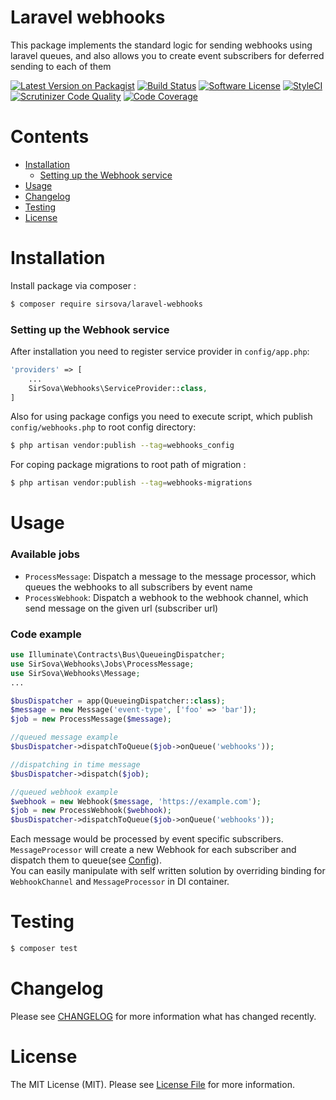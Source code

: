# Laravel webhooks

This package implements the standard logic for sending webhooks using laravel queues, and also allows you to create event subscribers for deferred sending to each of them 

[![Latest Version on Packagist](https://img.shields.io/packagist/v/sirsova/laravel-webhooks.svg?style=flat-square)](https://packagist.org/packages/sirsova/laravel-webhooks)
[![Build Status](https://travis-ci.com/SirSova/laravel-webhooks.svg?branch=master)](https://travis-ci.com/SirSova/laravel-webhooks)
[![Software License](https://img.shields.io/badge/license-MIT-brightgreen.svg?style=flat-square)](LICENSE)
[![StyleCI](https://styleci.io/repos/196221813/shield)](https://styleci.io/repos/196221813)
[![Scrutinizer Code Quality](https://scrutinizer-ci.com/g/SirSova/laravel-webhooks/badges/quality-score.png?b=master)](https://scrutinizer-ci.com/g/SirSova/laravel-webhooks/?branch=master)
[![Code Coverage](https://scrutinizer-ci.com/g/SirSova/laravel-webhooks/badges/coverage.png?b=master)](https://scrutinizer-ci.com/g/SirSova/laravel-webhooks/?branch=master)

# Contents
- [Installation](#installation)
    - [Setting up the Webhook service](#setting-up-the-webhook-service)
- [Usage](#usage)
- [Changelog](#changelog)
- [Testing](#testing)
- [License](#license)

# Installation
Install package via composer : 
```bash
$ composer require sirsova/laravel-webhooks
```
### Setting up the Webhook service
After installation you need to register service provider in `config/app.php`:
```php
'providers' => [
    ...
    SirSova\Webhooks\ServiceProvider::class,
]
```
Also for using package configs you need to execute script, which publish `config/webhooks.php` to root config directory:
```bash
$ php artisan vendor:publish --tag=webhooks_config
```
For coping package migrations to root path of migration : 
```bash
$ php artisan vendor:publish --tag=webhooks-migrations
```

# Usage
### Available jobs
- `ProcessMessage`: Dispatch a message to the message processor, which queues the webhooks to all subscribers by event name
- `ProcessWebhook`: Dispatch a webhook to the webhook channel, which send message on the given url (subscriber url)

### Code example
```php
use Illuminate\Contracts\Bus\QueueingDispatcher;
use SirSova\Webhooks\Jobs\ProcessMessage;
use SirSova\Webhooks\Message;
...

$busDispatcher = app(QueueingDispatcher::class);
$message = new Message('event-type', ['foo' => 'bar']);
$job = new ProcessMessage($message);

//queued message example
$busDispatcher->dispatchToQueue($job->onQueue('webhooks'));

//dispatching in time message
$busDispatcher->dispatch($job);

//queued webhook example
$webhook = new Webhook($message, 'https://example.com');
$job = new ProcessWebhook($webhook);
$busDispatcher->dispatchToQueue($job->onQueue('webhooks'));
```
Each message would be processed by event specific subscribers.  
`MessageProcessor` will create a new Webhook for each subscriber and dispatch them to queue(see [Config](config/webhooks.php)).  
You can easily manipulate with self written solution by overriding binding for `WebhookChannel` and `MessageProcessor` in DI container.  

# Testing
```bash
$ composer test
```
# Changelog
Please see [CHANGELOG](CHANGELOG.md) for more information what has changed recently.

# License
The MIT License (MIT). Please see [License File](LICENSE) for more information.